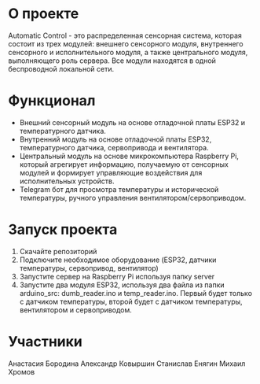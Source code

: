 # О проекте
Automatic Control - это распределенная сенсорная система, которая состоит из трех модулей: внешнего сенсорного модуля, внутреннего сенсорного и исполнительного модуля, а также центрального модуля, выполняющего роль сервера. Все модули находятся в одной беспроводной локальной сети.

# Функционал
* Внешний сенсорный модуль на основе отладочной платы ESP32 и температурного датчика.
* Внутренний модуль на основе отладочной платы ESP32, температурного датчика, сервопривода и вентилятора.
* Центральный модуль на основе микрокомпьютера Raspberry Pi, который агрегирует информацию, получаемую от сенсорных модулей и формирует управляющие воздействия для исполнительных устройств.
* Telegram бот для просмотра температуры и исторической температуры, ручного управления вентилятором/сервоприводом.

# Запуск проекта
1. Скачайте репозиторий
2. Подключите необходимое оборудование (ESP32, датчики температуры, сервопривод, вентилятор)
3. Запустите сервер на Raspberry Pi используя папку server
4. Запустите два модуля ESP32, используя два файла из папки arduino_src: dumb_reader.ino и temp_reader.ino. Первый будет только с датчиком температуры, второй будет с датчиком температуры, вентилятором и сервоприводом.

# Участники
Анастасия Бородина
Александр Ковыршин
Станислав Енягин
Михаил Хромов
